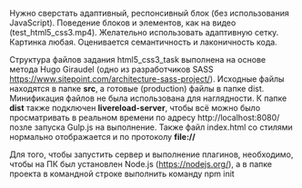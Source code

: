 Нужно сверстать адаптивный, респонсивный блок (без использования JavaScript).
Поведение блоков и элементов, как на видео (test_html5_css3.mp4). 
Желательно использовать адаптивную сетку. Картинка любая.
Оценивается семантичность и лаконичность кода.

Структура файлов задания html5_css3_task выполнена на основе метода Hugo Giraudel (одно из разработчиков SASS https://www.sitepoint.com/architecture-sass-project/). Исходные файлы находятся в папке **src**, а готовые (production) файлы в папке dist. Минификация файлов не была использована для наглядности. К папке **dist** также подключен **livereload-server**, чтобы всё можно было просматривать в реальном времени по адресу http://localhost:8080/ позле запуска Gulp.js на выполнение. Также файл index.html со стилями нормально отображается и по протоколу **file://**

Для того, чтобы запустить сервер и выполнение плагинов, необходимо, чтобы на ПК был установлен Node.js (https://nodejs.org/), а в папке проекта в командной строке выполнить команду npm init
